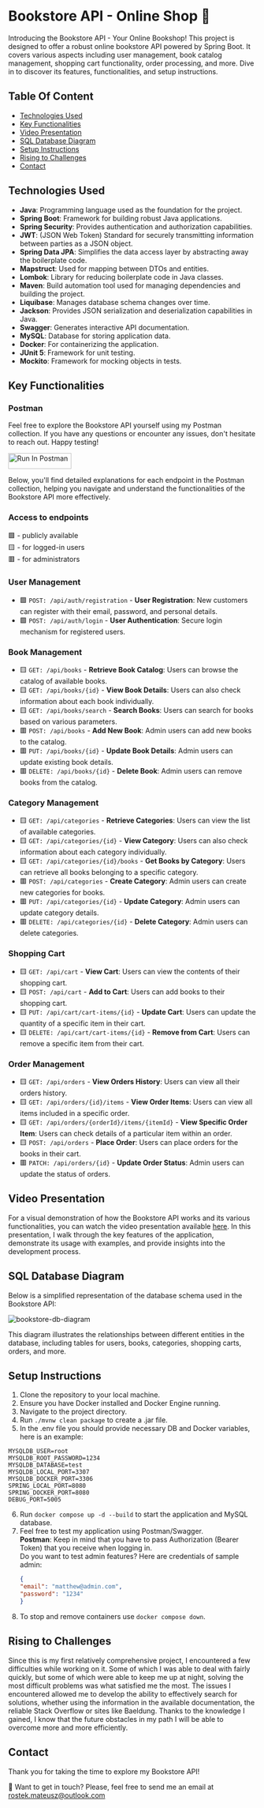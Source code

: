 # Bookstore API - Online Shop 📖

Introducing the Bookstore API - Your Online Bookshop! This project is designed to offer a robust online bookstore API powered by Spring Boot. It covers various aspects including user management, book catalog management, shopping cart functionality, order processing, and more. Dive in to discover its features, functionalities, and setup instructions.

## Table Of Content
- [Technologies Used](#technologies-used)
- [Key Functionalities](#key-functionalities)
- [Video Presentation](#video-presentation)
- [SQL Database Diagram](#sql-database-diagram)
- [Setup Instructions](#setup-instructions)
- [Rising to Challenges](#rising-to-challenges)
- [Contact](#contact)

## Technologies Used

- **Java**: Programming language used as the foundation for the project.
- **Spring Boot**: Framework for building robust Java applications.
- **Spring Security**: Provides authentication and authorization capabilities.
- **JWT**: (JSON Web Token) Standard for securely transmitting information between parties as a JSON object.
- **Spring Data JPA**: Simplifies the data access layer by abstracting away the boilerplate code.
- **Mapstruct**: Used for mapping between DTOs and entities.
- **Lombok**: Library for reducing boilerplate code in Java classes.
- **Maven**: Build automation tool used for managing dependencies and building the project.
- **Liquibase**: Manages database schema changes over time.
- **Jackson**: Provides JSON serialization and deserialization capabilities in Java.
- **Swagger**: Generates interactive API documentation.
- **MySQL**: Database for storing application data.
- **Docker**: For containerizing the application.
- **JUnit 5**: Framework for unit testing.
- **Mockito**: Framework for mocking objects in tests.

## Key Functionalities

### Postman

Feel free to explore the Bookstore API yourself using my Postman collection. If you have any questions or encounter any issues, don't hesitate to reach out. Happy testing!

[<img src="https://run.pstmn.io/button.svg" alt="Run In Postman" style="width: 128px; height: 32px;">](https://god.gw.postman.com/run-collection/32395887-2c05542b-d87d-48ed-be3c-6eca6b546f65?action=collection%2Ffork&source=rip_markdown&collection-url=entityId%3D32395887-2c05542b-d87d-48ed-be3c-6eca6b546f65%26entityType%3Dcollection%26workspaceId%3D1b3a52a2-587d-4ebc-940e-048110041ee1)

Below, you'll find detailed explanations for each endpoint in the Postman collection, helping you navigate and understand the functionalities of the Bookstore API more effectively.


### Access to endpoints
🟩 - publicly available  
🟨 - for logged-in users  
🟥 - for administrators  


### User Management

- 🟩 `POST: /api/auth/registration` - **User Registration**: New customers can register with their email, password, and personal details.
- 🟩 `POST: /api/auth/login` - **User Authentication**: Secure login mechanism for registered users.

### Book Management

- 🟨 `GET: /api/books` - **Retrieve Book Catalog**: Users can browse the catalog of available books.
- 🟨 `GET: /api/books/{id}` - **View Book Details**: Users can also check information about each book individually.
- 🟨 `GET: /api/books/search` - **Search Books**: Users can search for books based on various parameters.
- 🟥 `POST: /api/books` - **Add New Book**: Admin users can add new books to the catalog.
- 🟥 `PUT: /api/books/{id}` - **Update Book Details**: Admin users can update existing book details.
- 🟥 `DELETE: /api/books/{id}` - **Delete Book**: Admin users can remove books from the catalog.

### Category Management

- 🟨 `GET: /api/categories` - **Retrieve Categories**: Users can view the list of available categories.
- 🟨 `GET: /api/categories/{id}` - **View Category**: Users can also check information about each category individually.
- 🟨 `GET: /api/categories/{id}/books` - **Get Books by Category**: Users can retrieve all books belonging to a specific category.
- 🟥 `POST: /api/categories` - **Create Category**: Admin users can create new categories for books.
- 🟥 `PUT: /api/categories/{id}` - **Update Category**: Admin users can update category details.
- 🟥 `DELETE: /api/categories/{id}` - **Delete Category**: Admin users can delete categories.

### Shopping Cart

- 🟨 `GET: /api/cart` - **View Cart**: Users can view the contents of their shopping cart.
- 🟨 `POST: /api/cart` - **Add to Cart**: Users can add books to their shopping cart.
- 🟨 `PUT: /api/cart/cart-items/{id}` - **Update Cart**: Users can update the quantity of a specific item in their cart.
- 🟨 `DELETE: /api/cart/cart-items/{id}` - **Remove from Cart**: Users can remove a specific item from their cart.

### Order Management

- 🟨 `GET: /api/orders` - **View Orders History**: Users can view all their orders history.
- 🟨 `GET: /api/orders/{id}/items` - **View Order Items**: Users can view all items included in a specific order.
- 🟨 `GET: /api/orders/{orderId}/items/{itemId}` - **View Specific Order Item**: Users can check details of a particular item within an order.
- 🟨 `POST: /api/orders` - **Place Order**: Users can place orders for the books in their cart.
- 🟥 `PATCH: /api/orders/{id}` - **Update Order Status**: Admin users can update the status of orders.

## Video Presentation

For a visual demonstration of how the Bookstore API works and its various functionalities, you can watch the video presentation available [here](https://www.loom.com/share/2464c0541478423c9b88868330317bd8). In this presentation, I walk through the key features of the application, demonstrate its usage with examples, and provide insights into the development process.

## SQL Database Diagram
Below is a simplified representation of the database schema used in the Bookstore API:

![bookstore-db-diagram](bookstore-db-diagram.png)

This diagram illustrates the relationships between different entities in the database, including tables for users, books, categories, shopping carts, orders, and more.

## Setup Instructions

1. Clone the repository to your local machine.
2. Ensure you have Docker installed and Docker Engine running.
3. Navigate to the project directory.
4. Run `./mvnw clean package` to create a .jar file.
5. In the .env file you should provide necessary DB and Docker variables, here is an example:  
```mysql
MYSQLDB_USER=root  
MYSQLDB_ROOT_PASSWORD=1234  
MYSQLDB_DATABASE=test  
MYSQLDB_LOCAL_PORT=3307  
MYSQLDB_DOCKER_PORT=3306  
SPRING_LOCAL_PORT=8080  
SPRING_DOCKER_PORT=8080  
DEBUG_PORT=5005
```
6. Run `docker compose up -d --build` to start the application and MySQL database.
7. Feel free to test my application using Postman/Swagger.  
   **Postman**: Keep in mind that you have to pass Authorization (Bearer Token) that you receive when logging in.  
  Do you want to test admin features? Here are credentials of sample admin:  
   ```json
   {
   "email": "matthew@admin.com",
   "password": "1234"
   }
   ```
8. To stop and remove containers use `docker compose down`.

## Rising to Challenges

Since this is my first relatively comprehensive project, I encountered a few difficulties while working on it. Some of which I was able to deal with fairly quickly, but some of which were able to keep me up at night, solving the most difficult problems was what satisfied me the most. The issues I encountered allowed me to develop the ability to effectively search for solutions, whether using the information in the available documentation, the reliable Stack Overflow or sites like Baeldung. Thanks to the knowledge I gained, I know that the future obstacles in my path I will be able to overcome more and more efficiently.

## Contact
Thank you for taking the time to explore my Bookstore API!

📧 Want to get in touch? Please, feel free to send me an email at rostek.mateusz@outlook.com

